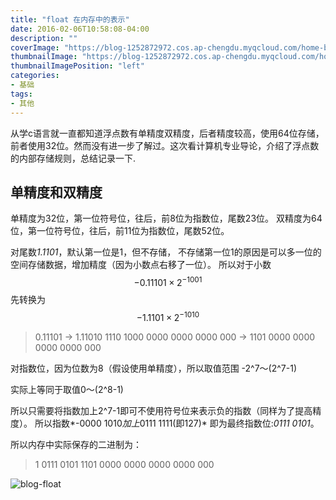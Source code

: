 ```yaml
---
title: "float 在内存中的表示"
date: 2016-02-06T10:58:08-04:00
description: ""
coverImage: "https://blog-1252872972.cos.ap-chengdu.myqcloud.com/home-bg-o.jpg"
thumbnailImage: "https://blog-1252872972.cos.ap-chengdu.myqcloud.com/home-bg-o.jpg"
thumbnailImagePosition: "left"
categories:
- 基础
tags: 
- 其他
---
```


从学c语言就一直都知道浮点数有单精度双精度，后者精度较高，使用64位存储，前者使用32位。然而没有进一步了解过。这次看计算机专业导论，介绍了浮点数的内部存储规则，总结记录一下.

<!--more-->

## 单精度和双精度



单精度为32位，第一位符号位，往后，前8位为指数位，尾数23位。
双精度为64位，第一位符号位，往后，前11位为指数位，尾数52位。

对尾数*1.1101*，默认第一位是1，但不存储，
不存储第一位1的原因是可以多一位的空间存储数据，增加精度（因为小数点右移了一位）。
所以对于小数$$-0.11101 \times 2^{-1001}$$先转换为$$-1.1101 \times2^{-1010}$$

>0.11101 -> 1.11010
>1110 1000 0000 0000 0000 000 -> 1101 0000 0000 0000 0000 000

对指数位，因为位数为8（假设使用单精度），所以取值范围 -2^7～(2^7-1)

实际上等同于取值0～(2^8-1)

所以只需要将指数加上2^7-1即可不使用符号位来表示负的指数（同样为了提高精度）。 
所以指数*-0000 1010*加上*0111 1111(即127)*
即为最终指数位:*0111 0101*。

所以内存中实际保存的二进制为：
​	
>1 0111 0101  1101 0000 0000 0000 0000 000 

![blog-float](http://7xqjl4.com1.z0.glb.clouddn.com/blog-float.png)



